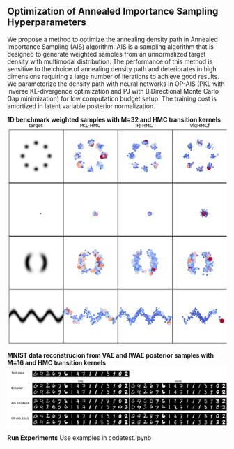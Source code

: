 Optimization of Annealed Importance Sampling Hyperparameters
----------------------------
We propose a method to optimize the annealing density path in Annealed Importance Sampling (AIS) algorithm. AIS is a sampling algorithm that is designed to generate weighted samples from an unnormalized target density with multimodal distribution. The performance of this method is sensitive to the choice of annealing density path and deteriorates in high dimensions requiring a large number of iterations to achieve good results. We parameterize the density path with neural networks in OP-AIS (PKL with inverse KL-divergence optimization and PJ with BiDirectional Monte Carlo Gap minimization) for low computation budget setup. The training cost is amortized in latent variable posterior normalization.

**1D benchmark weighted samples with M=32 and HMC transition kernels**
![2d_samples](./imgs/samples.png "2D benchmark samples")

**MNIST data reconstrucion from VAE and IWAE posterior samples with M=16 and HMC transition kernels**
![MNIST_recon](./imgs/recons.png "MNIST data reconstruction")

**Run Experiments**
Use examples in codetest.ipynb

